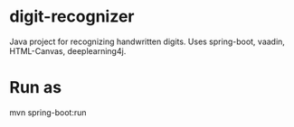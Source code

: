 # digit-recognizer
Java project for recognizing handwritten digits.
Uses spring-boot, vaadin, HTML-Canvas, deeplearning4j.

# Run as
mvn spring-boot:run

